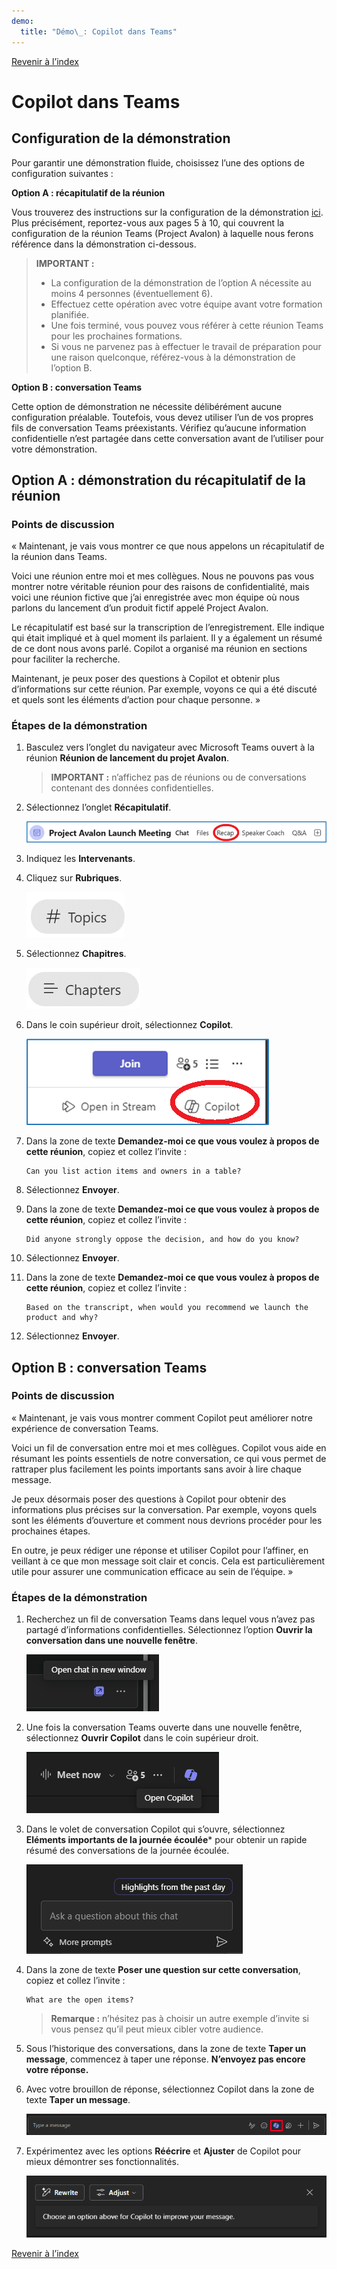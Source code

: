 ```yaml
---
demo:
  title: "Démo\_: Copilot dans Teams"
---
```


[Revenir à l’index](https://microsoftlearning.github.io/MS-4012-Microsoft-Copilot-Web-Based-Interactive-Experience-for-Executives/)

# Copilot dans Teams

## Configuration de la démonstration

Pour garantir une démonstration fluide, choisissez l’une des options de configuration suivantes :

**Option A : récapitulatif de la réunion**

Vous trouverez des instructions sur la configuration de la démonstration [ici](https://microsoft.seismic.com/Link/Content/DCFPQWmT2DMXC8WJjgjP4H44GWXG). Plus précisément, reportez-vous aux pages 5 à 10, qui couvrent la configuration de la réunion Teams (Project Avalon) à laquelle nous ferons référence dans la démonstration ci-dessous.

> **IMPORTANT :**
> - La configuration de la démonstration de l’option A nécessite au moins 4 personnes (éventuellement 6).
> - Effectuez cette opération avec votre équipe avant votre formation planifiée.
> - Une fois terminé, vous pouvez vous référer à cette réunion Teams pour les prochaines formations.
> - Si vous ne parvenez pas à effectuer le travail de préparation pour une raison quelconque, référez-vous à la démonstration de l’option B.

**Option B : conversation Teams**

Cette option de démonstration ne nécessite délibérément aucune configuration préalable. Toutefois, vous devez utiliser l’un de vos propres fils de conversation Teams préexistants. Vérifiez qu’aucune information confidentielle n’est partagée dans cette conversation avant de l’utiliser pour votre démonstration.


## Option A : démonstration du récapitulatif de la réunion

### Points de discussion

« Maintenant, je vais vous montrer ce que nous appelons un récapitulatif de la réunion dans Teams.

Voici une réunion entre moi et mes collègues. Nous ne pouvons pas vous montrer notre véritable réunion pour des raisons de confidentialité, mais voici une réunion fictive que j’ai enregistrée avec mon équipe où nous parlons du lancement d’un produit fictif appelé Project Avalon.

Le récapitulatif est basé sur la transcription de l’enregistrement. Elle indique qui était impliqué et à quel moment ils parlaient. Il y a également un résumé de ce dont nous avons parlé. Copilot a organisé ma réunion en sections pour faciliter la recherche.

Maintenant, je peux poser des questions à Copilot et obtenir plus d’informations sur cette réunion. Par exemple, voyons ce qui a été discuté et quels sont les éléments d’action pour chaque personne. »

### Étapes de la démonstration

1. Basculez vers l’onglet du navigateur avec Microsoft Teams ouvert à la réunion **Réunion de lancement du projet Avalon**.

    > **IMPORTANT :** n’affichez pas de réunions ou de conversations contenant des données confidentielles.

1. Sélectionnez l’onglet **Récapitulatif**.

    ![Capture d’écran montrant le récapitulatif dans Copilot dans Teams.](../Demos/Media/teams_recap.png)

1. Indiquez les **Intervenants**.
1. Cliquez sur **Rubriques**.

    ![Capture d’écran montrant les rubriques dans Copilot dans Teams.](../Demos/Media/teams_topics.png)

1. Sélectionnez **Chapitres**.

    ![Capture d’écran montrant les chapitres dans Copilot dans Teams.](../Demos/Media/teams_chapters.png)

1. Dans le coin supérieur droit, sélectionnez **Copilot**.

    ![Capture d’écran montrant l’option Copilot dans Copilot dans Teams.](../Demos/Media/teams_copilot.png)

1. Dans la zone de texte **Demandez-moi ce que vous voulez à propos de cette réunion**, copiez et collez l’invite :

    ```text
    Can you list action items and owners in a table?
    ```

1. Sélectionnez **Envoyer**.
1. Dans la zone de texte **Demandez-moi ce que vous voulez à propos de cette réunion**, copiez et collez l’invite : 

    ```text
    Did anyone strongly oppose the decision, and how do you know?
    ```
    
1. Sélectionnez **Envoyer**.
1. Dans la zone de texte **Demandez-moi ce que vous voulez à propos de cette réunion**, copiez et collez l’invite :

    ```text
    Based on the transcript, when would you recommend we launch the product and why?
    ```

1. Sélectionnez **Envoyer**.

## Option B : conversation Teams

### Points de discussion

« Maintenant, je vais vous montrer comment Copilot peut améliorer notre expérience de conversation Teams.

Voici un fil de conversation entre moi et mes collègues. Copilot vous aide en résumant les points essentiels de notre conversation, ce qui vous permet de rattraper plus facilement les points importants sans avoir à lire chaque message.

Je peux désormais poser des questions à Copilot pour obtenir des informations plus précises sur la conversation. Par exemple, voyons quels sont les éléments d’ouverture et comment nous devrions procéder pour les prochaines étapes.

En outre, je peux rédiger une réponse et utiliser Copilot pour l’affiner, en veillant à ce que mon message soit clair et concis. Cela est particulièrement utile pour assurer une communication efficace au sein de l’équipe. »

### Étapes de la démonstration

1. Recherchez un fil de conversation Teams dans lequel vous n’avez pas partagé d’informations confidentielles. Sélectionnez l’option **Ouvrir la conversation dans une nouvelle fenêtre**.

    ![Capture d’écran montrant l’option Ouvrir la conversation dans la nouvelle fenêtre.](../Demos/Media/teams_open_chat_window.png)

1. Une fois la conversation Teams ouverte dans une nouvelle fenêtre, sélectionnez **Ouvrir Copilot** dans le coin supérieur droit.

    ![Capture d’écran montrant Ouvrir Copilot dans la conversation Teams.](../Demos/Media/teams_open_copilot.png)

1. Dans le volet de conversation Copilot qui s’ouvre, sélectionnez **Eléments importants de la journée écoulée*** pour obtenir un rapide résumé des conversations de la journée écoulée.

    ![Capture d’écran montrant Ouvrir Copilot dans la conversation Teams.](../Demos/Media/teams_highlights.png)

1. Dans la zone de texte **Poser une question sur cette conversation**, copiez et collez l’invite : 

    ```text
    What are the open items?
    ```
    > **Remarque :** n’hésitez pas à choisir un autre exemple d’invite si vous pensez qu’il peut mieux cibler votre audience.   

1. Sous l’historique des conversations, dans la zone de texte **Taper un message**, commencez à taper une réponse. **N’envoyez pas encore votre réponse.**

1. Avec votre brouillon de réponse, sélectionnez Copilot dans la zone de texte **Taper un message**.

    ![Capture d’écran montrant Ouvrir Copilot dans le fil de conversation Teams.](../Demos/Media/teams_open_copilot_chat.png)   

1. Expérimentez avec les options **Réécrire** et **Ajuster** de Copilot pour mieux démontrer ses fonctionnalités.

    ![Capture d’écran montrant les options Réécrire et Ajuster dans Teams Copilot.](../Demos/Media/teams_rewrite_adjust.png)     

[Revenir à l’index](https://microsoftlearning.github.io/MS-4012-Microsoft-Copilot-Web-Based-Interactive-Experience-for-Executives/)
